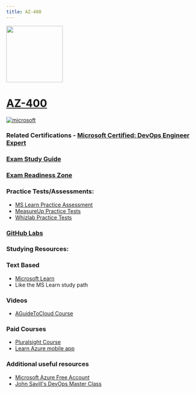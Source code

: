 ```yaml
---
title: AZ-400
---
```


<img src="/az-400.png" width="150" height="150">

# [AZ-400](https://learn.microsoft.com/certifications/exams/az-400)

<a href='https://learn.microsoft.com/en-us/certifications/browse/?type=role-based&levels=advanced' target="_blank"><img alt='microsoft' src='https://img.shields.io/badge/expert-100000?style=for-the-badge&logo=microsoft&logoColor=white&labelColor=0078D4&color=212221'/></a>


### Related Certifications - [Microsoft Certified: DevOps Engineer Expert](https://learn.microsoft.com/en-us/certifications/devops-engineer/)

### [Exam Study Guide](https://aka.ms/az400-studyguide)
### [Exam Readiness Zone](https://learn.microsoft.com/en-us/shows/exam-readiness-zone/preparing-for-az-400-configure-processes-and-communications-1-of-5/)

### Practice Tests/Assessments:
- [MS Learn Practice Assessment](https://learn.microsoft.com/certifications/exams/az-400/practice/assessment?assessment-type=practice&assessmentId=56)
- [MeasureUp Practice Tests](https://www.measureup.com/microsoft-practice-test-az-400-designing-and-implementing-microsoft-devops-solutions.html)
- [Whizlab Practice Tests](https://www.whizlabs.com/microsoft-azure-certification-az-400/)
  
### [GitHub Labs](https://aka.ms/az400labs)

### Studying Resources:

### Text Based
- [Microsoft Learn](https://learn.microsoft.com/certifications/exams/az-400)
- Like the MS Learn study path
### Videos
- [AGuideToCloud Course](https://www.youtube.com/playlist?list=PLhLKc18P9YODdrbyuA52Zn9-kwboIOz2W)
### Paid Courses
- [Pluralsight Course](https://www.pluralsight.com/paths/az-400-designing-and-implementing-microsoft-devops-solutions)
- [Learn Azure mobile app](https://learnazure.app) 
### Additional useful resources
- [Microsoft Azure Free Account](https://azure.microsoft.com/en-us/offers/ms-azr-0044p)
- [John Savill's DevOps Master Class](https://www.youtube.com/playlist?list=PLlVtbbG169nFr8RzQ4GIxUEznpNR53ERq)
